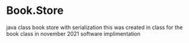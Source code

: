 # Book.Store
java class book store with serialization
this was created in class for the book class in november 2021
software implimentation

